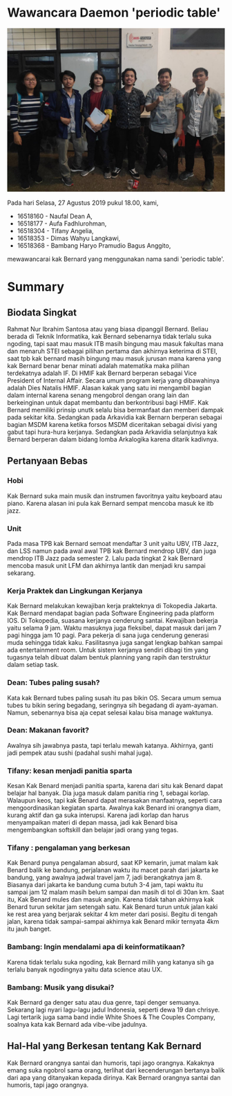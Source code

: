 # Wawancara Daemon 'periodic table'

![foto](./16518160-16518177-16518304-16518353-16518368.jpg)

Pada hari Selasa, 27 Agustus 2019 pukul 18.00, kami,
- 16518160 - Naufal Dean A,
- 16518177 - Aufa Fadhlurohman,
- 16518304 - Tifany Angelia,
- 16518353 - Dimas Wahyu Langkawi,
- 16518368 - Bambang Haryo Pramudio Bagus Anggito,

mewawancarai kak Bernard yang menggunakan nama sandi 'periodic table'.

# Summary

## Biodata Singkat
Rahmat Nur Ibrahim Santosa atau yang biasa dipanggil Bernard. Beliau berada di Teknik Informatika, kak Bernard sebenarnya tidak terlalu suka ngoding, tapi saat mau masuk ITB masih bingung mau masuk fakultas mana dan menaruh STEI sebagai pilihan pertama dan akhirnya keterima di STEI, saat tpb kak bernard masih bingung mau masuk jurusan mana karena yang kak Bernard benar benar minati adalah matematika maka pilihan terdekatnya adalah IF. Di HMIF kak Bernard berperan sebagai Vice President of Internal Affair. Secara umum program kerja yang dibawahinya adalah Dies Natalis HMIF. Alasan kakak yang satu ini mengambil bagian dalam internal karena senang mengobrol dengan orang lain dan berkeinginan untuk dapat membantu dan berkontribusi bagi HMIF. Kak Bernard memiliki prinsip unutk selalu bisa bermanfaat dan memberi dampak pada sekitar kita. Sedangkan pada Arkavidia kak Bernarn berperan sebagai bagian MSDM karena ketika forsos MSDM diceritakan sebagai divisi yang gabut tapi hura-hura kerjanya. Sedangkan pada Arkavidia selanjutnya kak Bernard berperan dalam bidang lomba Arkalogika karena ditarik kadivnya.

## Pertanyaan Bebas
### Hobi
Kak Bernard suka main musik dan instrumen favoritnya yaitu keyboard atau piano. Karena alasan ini pula kak Bernard sempat mencoba masuk ke itb jazz.

### Unit
Pada masa TPB kak Bernard semoat mendaftar 3 unit yaitu UBV, ITB Jazz, dan LSS namun pada awal awal TPB kak Bernard mendrop UBV, dan juga mendrop ITB Jazz pada semester 2. Lalu pada tingkat 2 kak Bernard mencoba masuk unit LFM dan akhirnya lantik dan menjadi kru sampai sekarang.

### Kerja Praktek dan Lingkungan Kerjanya
Kak Bernard melakukan kewajiban kerja prakteknya di Tokopedia Jakarta. Kak Bernard mendapat bagian pada Software Engineering pada platform IOS. Di Tokopedia, suasana kerjanya cenderung santai. Kewajiban bekerja yaitu selama 9 jam. Waktu masuknya juga fleksibel, dapat masuk dari jam 7 pagi hingga jam 10 pagi. Para pekerja di sana juga cenderung generasi muda sehingga tidak kaku. Fasilitasnya juga sangat lengkap bahkan sampai ada entertainment room. Untuk sistem kerjanya sendiri dibagi tim yang tugasnya telah dibuat dalam bentuk planning yang rapih dan terstruktur dalam setiap task. 

### Dean: Tubes paling susah?
Kata kak Bernard tubes paling susah itu pas bikin OS. Secara umum semua tubes tu bikin sering begadang, seringnya sih begadang di ayam-ayaman. Namun, sebenarnya bisa aja cepat selesai kalau bisa manage waktunya.

### Dean: Makanan favorit?
Awalnya sih jawabnya pasta, tapi terlalu mewah katanya. Akhirnya, ganti jadi pempek atau sushi (padahal sushi mahal juga).

### Tifany: kesan menjadi panitia sparta
Kesan Kak Benard menjadi panitia sparta, karena dari situ kak Benard dapat belajar hal banyak. Dia juga masuk dalam panitia ring 1, sebagai korlap. Walaupun keos, tapi kak Benard dapat merasakan manfaatnya, seperti cara mengoordinasikan kegiatan sparta. Awalnya kak Benard ini orangnya diam, kurang aktif dan ga suka interupsi. Karena jadi korlap dan harus menyampaikan materi di depan massa, jadi kak Benard bisa mengembangkan softskill dan belajar jadi orang yang tegas.

### Tifany : pengalaman yang berkesan
Kak Benard punya pengalaman absurd, saat KP kemarin, jumat malam kak Benard balik ke bandung, perjalanan waktu itu macet parah dari jakarta ke bandung, yang awalnya jadwal travel jam 7, jadi berangkatnya jam 8. Biasanya dari jakarta ke bandung cuma butuh 3-4 jam, tapi waktu itu sampai jam 12 malam masih belum sampai dan masih di tol di 30an km. Saat itu, Kak Benard mules dan masuk angin. Karena tidak tahan akhirnya kak Benard turun sekitar jam setengah satu. Kak Benard turun untuk jalan kaki ke rest area yang berjarak sekitar 4 km meter dari posisi. Begitu di tengah jalan, karena tidak sampai-sampai akhirnya kak Benard mikir ternyata 4km itu jauh banget.

### Bambang: Ingin mendalami apa di keinformatikaan?
Karena tidak terlalu suka ngoding, kak Bernard milih yang katanya sih ga terlalu banyak ngodingnya yaitu data science atau UX.

### Bambang: Musik yang disukai?
Kak Bernard ga denger satu atau dua genre, tapi denger semuanya. Sekarang lagi nyari lagu-lagu jadul Indonesia, seperti dewa 19 dan chrisye. Lagi tertarik juga sama band indie White Shoes & The Couples Company, soalnya kata kak Bernard ada vibe-vibe jadulnya.

## Hal-Hal yang Berkesan tentang Kak Bernard
Kak Bernard orangnya santai dan humoris, tapi jago orangnya. Kakaknya emang suka ngobrol sama orang, terlihat dari kecenderungan bertanya balik dari apa yang ditanyakan kepada dirinya.
Kak Bernard orangnya santai dan humoris, tapi jago orangnya.
